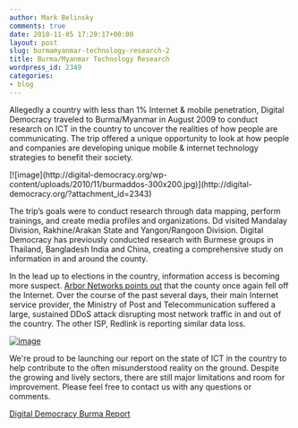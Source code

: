 ```yaml
---
author: Mark Belinsky
comments: true
date: 2010-11-05 17:29:17+00:00
layout: post
slug: burmamyanmar-technology-research-2
title: Burma/Myanmar Technology Research
wordpress_id: 2349
categories:
- blog
---
```


Allegedly a country with less than 1% Internet & mobile penetration,
Digital Democracy traveled to Burma/Myanmar in August 2009 to conduct research on ICT in the country to uncover the realities of how people are communicating. The trip offered a unique opportunity to look at how people and companies are developing unique mobile & internet technology strategies to benefit their society.

<caption id="attachment_2343" align="alignright" width="270" caption="Article on DDOS attacks in Myanmar newspaper">[![image](http://digital-democracy.org/wp-content/uploads/2010/11/burmaddos-300x200.jpg)](http://digital-democracy.org/?attachment_id=2343)</caption>

The tripʼs goals were to conduct research through data mapping, perform trainings, and create media profiles and organizations. Dd visited Mandalay Division, Rakhine/Arakan State and Yangon/Rangoon Division. Digital Democracy has previously conducted research with Burmese groups in Thailand, Bangladesh India and China, creating a comprehensive study on information in and around the county.

In the lead up to elections in the country, information access is becoming more suspect. [Arbor Networks points out](http://asert.arbornetworks.com/2010/11/attac-severs-myanmar-internet/) that the county once again fell off the Internet. Over the course of the past several days, their main Internet service provider, the Ministry of Post and Telecommunication suffered a large, sustained DDoS attack disrupting most network traffic in and out of the country. The other ISP, Redlink is reporting similar data loss.


[![image](http://farm5.static.flickr.com/4057/5147023144_cdc71c82eb_b.jpg)](http://asert.arbornetworks.com/2010/11/attac-severs-myanmar-internet/)


We're proud to be launching our report on the state of ICT in the country to help contribute to the often misunderstood reality on the ground. Despite the growing and lively sectors, there are still major limitations and room for improvement. Please feel free to contact us with any questions or comments.

[Digital Democracy Burma Report](http://www.scribd.com/doc/41186709/Digital-Democracy-Burma-Report)
